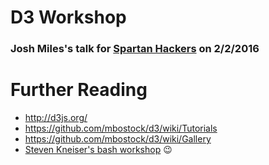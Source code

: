 # D3 Workshop

### Josh Miles's talk for [Spartan Hackers](http://spartanhackers.com) on 2/2/2016






# Further Reading

- http://d3js.org/
- https://github.com/mbostock/d3/wiki/Tutorials
- https://github.com/mbostock/d3/wiki/Gallery
- [Steven Kneiser's bash workshop](https://github.com/theshteves/bash-workshop) :wink:

